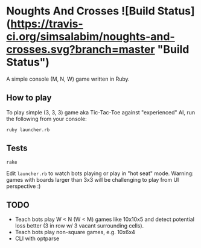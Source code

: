 # Noughts And Crosses ![Build Status] (https://travis-ci.org/simsalabim/noughts-and-crosses.svg?branch=master "Build Status")

A simple console (M, N, W) game written in Ruby.

## How to play
To play simple (3, 3, 3) game aka Tic-Tac-Toe against "experienced" AI, run the following from your console:
```shell
ruby launcher.rb

```

## Tests
```
rake
```

Edit `launcher.rb` to watch bots playing or play in "hot seat" mode.
Warning: games with boards larger than 3x3 will be challenging to play from UI perspective :)

## TODO
- Teach bots play W < N (W < M) games like 10x10x5 and detect potential loss better (3 in row w/ 3 vacant surrounding
cells).
- Teach bots play non-square games, e.g. 10x6x4
- CLI with optparse
